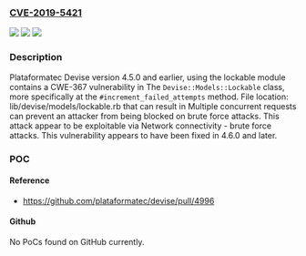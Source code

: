 ### [CVE-2019-5421](https://cve.mitre.org/cgi-bin/cvename.cgi?name=CVE-2019-5421)
![](https://img.shields.io/static/v1?label=Product&message=Devise%20ruby%20gem&color=blue)
![](https://img.shields.io/static/v1?label=Version&message=n%2Fa&color=blue)
![](https://img.shields.io/static/v1?label=Vulnerability&message=Time-of-check%20Time-of-use%20(TOCTOU)%20Race%20Condition%20(CWE-367)&color=brighgreen)

### Description

Plataformatec Devise version 4.5.0 and earlier, using the lockable module contains a CWE-367 vulnerability in The `Devise::Models::Lockable` class, more specifically at the `#increment_failed_attempts` method. File location: lib/devise/models/lockable.rb that can result in Multiple concurrent requests can prevent an attacker from being blocked on brute force attacks. This attack appear to be exploitable via Network connectivity - brute force attacks. This vulnerability appears to have been fixed in 4.6.0 and later.

### POC

#### Reference
- https://github.com/plataformatec/devise/pull/4996

#### Github
No PoCs found on GitHub currently.

